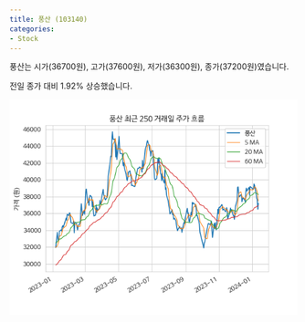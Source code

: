 ```yaml
---
title: 풍산 (103140)
categories:
- Stock
---
```


풍산는 시가(36700원), 고가(37600원), 저가(36300원), 종가(37200원)였습니다.

전일 종가 대비 1.92% 상승했습니다.

<!-- more -->

![103140](/assets/images/stock/103140.png)